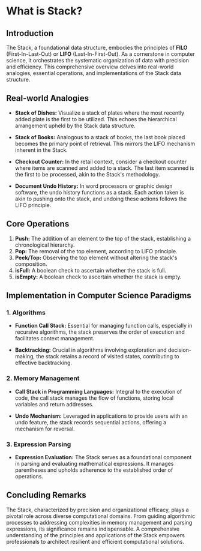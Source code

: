 # What is Stack?

## Introduction

The Stack, a foundational data structure, embodies the principles of **FILO** (First-In-Last-Out) or **LIFO** (Last-In-First-Out). As a cornerstone in computer science, it orchestrates the systematic organization of data with precision and efficiency. This comprehensive overview delves into real-world analogies, essential operations, and implementations of the Stack data structure.

## Real-world Analogies

- **Stack of Dishes:** Visualize a stack of plates where the most recently added plate is the first to be utilized. This echoes the hierarchical arrangement upheld by the Stack data structure.

- **Stack of Books:** Analogous to a stack of books, the last book placed becomes the primary point of retrieval. This mirrors the LIFO mechanism inherent in the Stack.

- **Checkout Counter:** In the retail context, consider a checkout counter where items are scanned and added to a stack. The last item scanned is the first to be processed, akin to the Stack's methodology.

- **Document Undo History:** In word processors or graphic design software, the undo history functions as a stack. Each action taken is akin to pushing onto the stack, and undoing these actions follows the LIFO principle.

## Core Operations

1. **Push:** The addition of an element to the top of the stack, establishing a chronological hierarchy.
2. **Pop:** The removal of the top element, according to LIFO principle.
3. **Peek/Top:** Observing the top element without altering the stack's composition.
4. **isFull:** A boolean check to ascertain whether the stack is full.
5. **isEmpty:** A boolean check to ascertain whether the stack is empty.

## Implementation in Computer Science Paradigms

### 1. Algorithms

- **Function Call Stack:** Essential for managing function calls, especially in recursive algorithms, the stack preserves the order of execution and facilitates context management.

- **Backtracking:** Crucial in algorithms involving exploration and decision-making, the stack retains a record of visited states, contributing to effective backtracking.

### 2. Memory Management

- **Call Stack in Programming Languages:** Integral to the execution of code, the call stack manages the flow of functions, storing local variables and return addresses.

- **Undo Mechanism:** Leveraged in applications to provide users with an undo feature, the stack records sequential actions, offering a mechanism for reversal.

### 3. Expression Parsing

- **Expression Evaluation:** The Stack serves as a foundational component in parsing and evaluating mathematical expressions. It manages parentheses and upholds adherence to the established order of operations.

## Concluding Remarks

The Stack, characterized by precision and organizational efficacy, plays a pivotal role across diverse computational domains. From guiding algorithmic processes to addressing complexities in memory management and parsing expressions, its significance remains indispensable. A comprehensive understanding of the principles and applications of the Stack empowers professionals to architect resilient and efficient computational solutions.